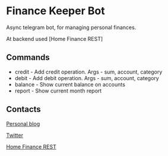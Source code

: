 # Finance Keeper Bot

Async telegram bot, for managing personal finances.

At backend used [Home Finance REST]

## Commands

- credit - Add credit operation. Args - sum, account, category
- debit - Add debit operation. Args - sum, account, category
- balance - Show current balance on accounts
- report - Show current month report

## Contacts

[Personal blog][blog]

[Twitter][twitter]

[twitter]: https://twitter.com/harlov
[blog]: http://blog.harlov.com
[Home Finance REST](https://github.com/harlov/home-finance)